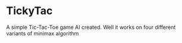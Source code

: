 # TickyTac
A simple Tic-Tac-Toe game AI created. Well it works on four different variants of minimax algorithm
